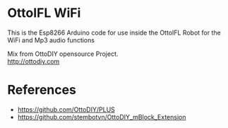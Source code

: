 # OttoIFL WiFi
This is the Esp8266 Arduino code for use inside the OttoIFL Robot for the WiFi and Mp3 audio functions

Mix from OttoDIY opensource Project.  
http://ottodiy.com 

# References
- https://github.com/OttoDIY/PLUS
- https://github.com/stembotvn/OttoDIY_mBlock_Extension

